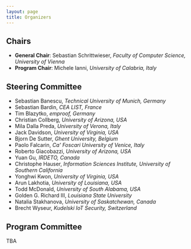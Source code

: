 ```yaml
---
layout: page
title: Organizers
---
```


## Chairs

- **General Chair**: Sebastian Schrittwieser, _Faculty of Computer Science, University of Vienna_
- **Program Chair**: Michele Ianni, _University of Calabria, Italy_

## Steering Committee

- Sebastian Banescu, _Technical University of Munich, Germany_
- Sebastian Bardin, _CEA LIST, France_
- Tim Blazytko, _emproof, Germany_
- Christian Collberg, _University of Arizona, USA_
- Mila Dalla Preda, _University of Verona, Italy_
- Jack Davidson, _University of Virginia, USA_
- Bjorn De Sutter, _Ghent University, Belgium_
- Paolo Falcarin, _Ca' Foscari University of Venice, Italy_
- Roberto Giacobazzi, _University of Arizona, USA_
- Yuan Gu, _IRDETO, Canada_
- Christophe Hauser, _Information Sciences Institute, University of Southern California_
- Yonghwi Kwon, _University of Virginia, USA_
- Arun Lakhotia, _University of Louisiana, USA_
- Todd McDonald, _University of South Alabama, USA_
- Golden G. Richard III, _Louisiana State University_
- Natalia Stakhanova, _University of Saskatchewan, Canada_
- Brecht Wyseur, _Kudelski IoT Security, Switzerland_


## Program Committee
TBA
